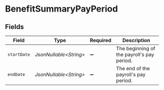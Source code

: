 # BenefitSummaryPayPeriod


## Fields

| Field                                      | Type                                       | Required                                   | Description                                |
| ------------------------------------------ | ------------------------------------------ | ------------------------------------------ | ------------------------------------------ |
| `startDate`                                | *JsonNullable\<String>*                    | :heavy_minus_sign:                         | The beginning of the payroll's pay period. |
| `endDate`                                  | *JsonNullable\<String>*                    | :heavy_minus_sign:                         | The end of the payroll's pay period.       |